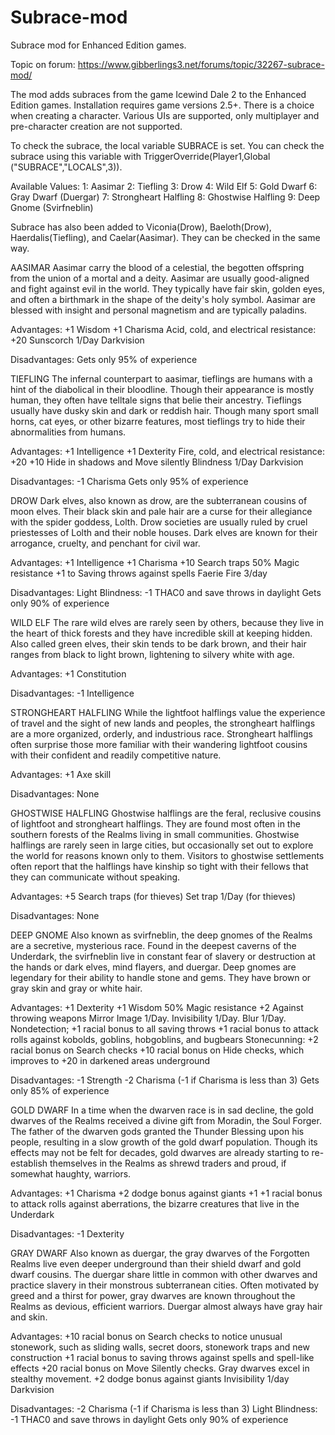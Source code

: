 # Subrace-mod
Subrace mod for Enhanced Edition games.

Topic on forum: https://www.gibberlings3.net/forums/topic/32267-subrace-mod/

The mod adds subraces from the game Icewind Dale 2 to the Enhanced Edition games. Installation requires game versions 2.5+.
There is a choice when creating a character. Various UIs are supported, only multiplayer and pre-character creation are not supported.

To check the subrace, the local variable SUBRACE is set. You can check the subrace using this  variable with TriggerOverride(Player1,Global ("SUBRACE","LOCALS",3)).

Available Values:
1: Aasimar
2: Tiefling
3: Drow
4: Wild Elf
5: Gold Dwarf
6: Gray Dwarf (Duergar)
7: Strongheart Halfling
8: Ghostwise Halfling
9: Deep Gnome (Svirfneblin)

Subrace has also been added to Viconia(Drow), Baeloth(Drow), Haerdalis(Tiefling), and Caelar(Aasimar). They can be checked in the same way.

AASIMAR
Aasimar carry the blood of a celestial, the begotten offspring from the union of a mortal and a deity.  Aasimar are usually good-aligned and fight against evil in the world.  They typically have fair skin, golden eyes, and often a birthmark in the shape of the deity's holy symbol.  Aasimar are blessed with insight and personal magnetism and are typically paladins.

Advantages:
 +1 Wisdom
 +1 Charisma
 Acid, cold, and electrical resistance: +20
 Sunscorch 1/Day
 Darkvision

Disadvantages:
 Gets only 95% of experience

TIEFLING
The infernal counterpart to aasimar, tieflings are humans with a hint of the diabolical in their bloodline. Though their appearance is mostly human, they often have telltale signs that belie their ancestry. Tieflings usually have dusky skin and dark or reddish hair. Though many sport small horns, cat eyes, or other bizarre features, most tieflings try to hide their abnormalities from humans.

Advantages:
 +1 Intelligence
 +1 Dexterity
 Fire, cold, and electrical resistance: +20
 +10 Hide in shadows and Move silently
 Blindness 1/Day
 Darkvision

Disadvantages:
 -1 Charisma
 Gets only 95% of experience

DROW
Dark elves, also known as drow, are the subterranean cousins of moon elves. Their black skin and pale hair are a curse for their allegiance with the spider goddess, Lolth. Drow societies are usually ruled by cruel priestesses of Lolth and their noble houses. Dark elves are known for their arrogance, cruelty, and penchant for civil war.

Advantages:
 +1 Intelligence
 +1 Charisma
 +10 Search traps
 50% Magic resistance
 +1 to Saving throws against spells
 Faerie Fire 3/day

Disadvantages:
 Light Blindness: -1 THAC0 and save throws in daylight
 Gets only 90% of experience

WILD ELF
The rare wild elves are rarely seen by others, because they live in the heart of thick forests and they have incredible skill at keeping hidden.  Also called green elves, their skin tends to be dark brown, and their hair ranges from black to light brown, lightening to silvery white with age.

Advantages:
 +1 Constitution

Disadvantages:
 -1 Intelligence

STRONGHEART HALFLING
While the lightfoot halflings value the experience of travel and the sight of new lands and peoples, the strongheart halflings are a more organized, orderly, and industrious race.  Strongheart halflings often surprise those more familiar with their wandering lightfoot cousins with their confident and readily competitive nature.

Advantages:
 +1 Axe skill

Disadvantages:
 None

GHOSTWISE HALFLING
Ghostwise halflings are the feral, reclusive cousins of lightfoot and strongheart halflings. They are found most often in the southern forests of the Realms living in small communities. Ghostwise halflings are rarely seen in large cities, but occasionally set out to explore the world for reasons known only to them. Visitors to ghostwise settlements often report that the halflings have kinship so tight with their fellows that they can communicate without speaking.

Advantages:
 +5 Search traps (for thieves)
 Set trap 1/Day (for thieves)

Disadvantages:
  None

DEEP GNOME
Also known as svirfneblin, the deep gnomes of the Realms are a secretive, mysterious race. Found in the deepest caverns of the Underdark, the svirfneblin live in constant fear of slavery or destruction at the hands or dark elves, mind flayers, and duergar. Deep gnomes are legendary for their ability to handle stone and gems. They have brown or gray skin and gray or white hair.

Advantages:
 +1 Dexterity
 +1 Wisdom
 50% Magic resistance
 +2 Against throwing weapons
 Mirror Image 1/Day.
 Invisibility 1/Day.
 Blur 1/Day.
 Nondetection; +1 racial bonus to all saving throws
 +1 racial bonus to attack rolls against kobolds, goblins, hobgoblins, and bugbears
 Stonecunning: +2 racial bonus on Search checks
 +10 racial bonus on Hide checks, which improves to +20 in darkened areas underground

Disadvantages:
 -1 Strength
 -2 Charisma (-1 if Charisma is less than 3)
 Gets only 85% of experience

GOLD DWARF
In a time when the dwarven race is in sad decline, the gold dwarves of the Realms received a divine gift from Moradin, the Soul Forger. The father of the dwarven gods granted the Thunder Blessing upon his people, resulting in a slow growth of the gold dwarf population. Though its effects may not be felt for decades, gold dwarves are already starting to re-establish themselves in the Realms as shrewd traders and proud, if somewhat haughty, warriors.

Advantages:
 +1 Charisma
 +2 dodge bonus against giants
 +1 +1 racial bonus to attack rolls against aberrations, the bizarre creatures that live in the Underdark

Disadvantages:
 -1 Dexterity

GRAY DWARF
Also known as duergar, the gray dwarves of the Forgotten Realms live even deeper underground than their shield dwarf and gold dwarf cousins. The duergar share little in common with other dwarves and practice slavery in their monstrous subterranean cities. Often motivated by greed and a thirst for power, gray dwarves are known throughout the Realms as devious, efficient warriors. Duergar almost always have gray hair and skin.

Advantages:
 +10 racial bonus on Search checks to notice unusual stonework, such as sliding walls, secret doors, stonework traps and new construction
 +1 racial bonus to saving throws against spells and spell-like effects
 +20 racial bonus on Move Silently checks.  Gray dwarves excel in stealthy movement.
 +2 dodge bonus against giants
 Invisibility 1/day
 Darkvision

Disadvantages:
 -2 Charisma (-1 if Charisma is less than 3)
 Light Blindness: -1 THAC0 and save throws in daylight
 Gets only 90% of experience
